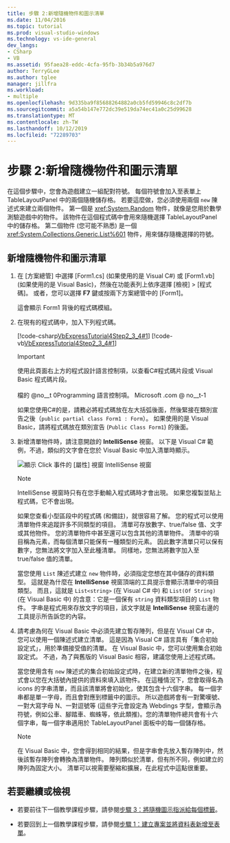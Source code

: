```yaml
---
title: 步驟 2:新增隨機物件和圖示清單
ms.date: 11/04/2016
ms.topic: tutorial
ms.prod: visual-studio-windows
ms.technology: vs-ide-general
dev_langs:
- CSharp
- VB
ms.assetid: 95faea28-eddc-4cfa-95fb-3b34b5a976d7
author: TerryGLee
ms.author: tglee
manager: jillfra
ms.workload:
- multiple
ms.openlocfilehash: 9d335ba9f85688264882a0cb5fd59946c8c2df7b
ms.sourcegitcommit: a5a54b147e772dc39e519da74ec41a0c25d99628
ms.translationtype: MT
ms.contentlocale: zh-TW
ms.lasthandoff: 10/12/2019
ms.locfileid: "72289703"
---
```

# <a name="step-2-add-a-random-object-and-a-list-of-icons"></a>步驟 2:新增隨機物件和圖示清單
在這個步驟中，您會為遊戲建立一組配對符號。 每個符號會加入至表單上 TableLayoutPanel 中的兩個隨機儲存格。 若要這麼做，您必須使用兩個 `new` 陳述式來建立兩個物件。 第一個是 <xref:System.Random> 物件，就像是您用於數學測驗遊戲中的物件。 該物件在這個程式碼中會用來隨機選擇 TableLayoutPanel 中的儲存格。 第二個物件 (您可能不熟悉) 是一個 <xref:System.Collections.Generic.List%601> 物件，用來儲存隨機選擇的符號。

## <a name="to-add-a-random-object-and-a-list-of-icons"></a>新增隨機物件和圖示清單

1. 在 [方案總管] 中選擇 [Form1.cs] (如果使用的是 Visual C#) 或 [Form1.vb] (如果使用的是 Visual Basic)，然後在功能表列上依序選擇 [檢視] > [程式碼]。 或者，您可以選擇 **F7** 鍵或按兩下方案總管中的 [Form1]。

     這會顯示 Form1 背後的程式碼模組。

2. 在現有的程式碼中，加入下列程式碼。

     [!code-csharp[VbExpressTutorial4Step2_3_4#1](../ide/codesnippet/CSharp/step-2-add-a-random-object-and-a-list-of-icons_1.cs)]
     [!code-vb[VbExpressTutorial4Step2_3_4#1](../ide/codesnippet/VisualBasic/step-2-add-a-random-object-and-a-list-of-icons_1.vb)]

      > [!IMPORTANT]
      > 使用此頁面右上方的程式設計語言控制項，以查看C#程式碼片段或 Visual Basic 程式碼片段。<br><br>檔的 @no__t 0Programming 語言控制項。 Microsoft .com @ no__t-1

      如果您使用C#的是，請務必將程式碼放在左大括弧後面，然後緊接在類別宣告之後（`public partial class Form1 : Form`）。 如果使用的是 Visual Basic，請將程式碼放在類別宣告 (`Public Class Form1`) 的後面。

3. 新增清單物件時，請注意開啟的 **IntelliSense** 視窗。 以下是 Visual C# 範例，不過，類似的文字會在您於 Visual Basic 中加入清單時顯示。

     ![顯示 Click 事件的 [屬性] 視窗](../ide/media/express_listintellisense.png) IntelliSense 視窗

    > [!NOTE]
    > IntelliSense 視窗時只有在您手動輸入程式碼時才會出現。 如果您複製並貼上程式碼，它不會出現。

     如果您查看小型區段中的程式碼 (和備註)，就很容易了解。 您的程式可以使用清單物件來追蹤許多不同類型的項目。 清單可存放數字、true/false 值、文字或其他物件。 您的清單物件中甚至還可以包含其他的清單物件。 清單中的項目稱為元素，而每個清單只能保有一種類型的元素。 因此數字清單只可以保有數字，您無法將文字加入至此種清單。 同樣地，您無法將數字加入至 true/false 值的清單。

     當您使用 `List` 陳述式建立 `new` 物件時，必須指定您想在其中儲存的資料類型。 這就是為什麼在 **IntelliSense** 視窗頂端的工具提示會顯示清單中的項目類型。 而且，這就是 `List<string>` (在 Visual C# 中) 和 `List(Of String)` (在 Visual Basic 中) 的含意：它是一個保有 `string` 資料類型項目的 `List` 物件。 字串是程式用來存放文字的項目，該文字就是 **IntelliSense** 視窗右邊的工具提示所告訴您的內容。

4. 請考慮為何在 Visual Basic 中必須先建立暫存陣列，但是在 Visual C# 中，您可以使用一個陳述式建立清單。 這是因為 Visual C# 語言具有「集合初始設定式」，用於準備接受值的清單。 在 Visual Basic 中，您可以使用集合初始設定式。 不過，為了與舊版的 Visual Basic 相容，建議您使用上述程式碼。

     當您使用含有 `new` 陳述式的集合初始設定式時，在建立新的清單物件之後，程式會以您在大括號內提供的資料來填入該物件。 在這種情況下，您會取得名為 icons 的字串清單，而且該清單將會初始化，使其包含十六個字串。 每一個字串都是單一字母，而且會對應到標籤中的圖示。 所以遊戲將會有一對驚嘆號、一對大寫字母 N、一對逗號等 (這些字元會設定為 Webdings 字型，會顯示為符號，例如公車、腳踏車、蜘蛛等，依此類推)。您的清單物件總共會有十六個字串，每一個字串適用於 TableLayoutPanel 面板中的每一個儲存格。

    > [!NOTE]
    > 在 Visual Basic 中，您會得到相同的結果，但是字串會先放入暫存陣列中，然後該暫存陣列會轉換為清單物件。 陣列類似於清單，但有所不同，例如建立的陣列為固定大小。 清單可以視需要壓縮和擴展，在此程式中這點很重要。

## <a name="to-continue-or-review"></a>若要繼續或檢視

- 若要前往下一個教學課程步驟，請參閱[步驟 3：將隨機圖示指派給每個標籤](../ide/step-3-assign-a-random-icon-to-each-label.md)。

- 若要回到上一個教學課程步驟，請參閱[步驟 1：建立專案並將資料表新增至表單](../ide/step-1-create-a-project-and-add-a-table-to-your-form.md)。
